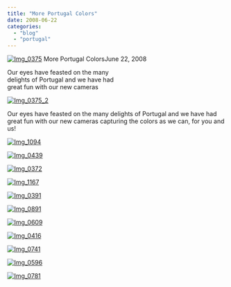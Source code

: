 ```yaml
---
title: "More Portugal Colors"
date: 2008-06-22
categories: 
  - "blog"
  - "portugal"
---
```


 [![Img_0375](https://pub-ac94b3f306b24c0dba4238943c97f2e1.r2.dev/2008/06/22/img_0375.jpg "Img_0375")](https://pub-ac94b3f306b24c0dba4238943c97f2e1.r2.dev/photos/uncategorized/2008/06/22/img_0375.jpg) More Portugal ColorsJune 22, 2008  
  
Our eyes have feasted on the many  
delights of Portugal and we have had  
great fun with our new cameras

<!--more-->

[![Img_0375_2](https://pub-ac94b3f306b24c0dba4238943c97f2e1.r2.dev/2008/06/22/img_0375_2.jpg "Img_0375_2")](https://pub-ac94b3f306b24c0dba4238943c97f2e1.r2.dev/photos/uncategorized/2008/06/22/img_0375_2.jpg)

  

Our eyes have feasted on the many delights of Portugal and we have had great fun with our new cameras capturing the colors as we can, for you and us!

[![Img_1094](https://pub-ac94b3f306b24c0dba4238943c97f2e1.r2.dev/2008/06/22/img_1094.jpg "Img_1094")](https://pub-ac94b3f306b24c0dba4238943c97f2e1.r2.dev/photos/uncategorized/2008/06/22/img_1094.jpg)

  

[![Img_0439](https://pub-ac94b3f306b24c0dba4238943c97f2e1.r2.dev/2008/06/22/img_0439.jpg "Img_0439")](https://pub-ac94b3f306b24c0dba4238943c97f2e1.r2.dev/photos/uncategorized/2008/06/22/img_0439.jpg)

  

[![Img_0372](https://pub-ac94b3f306b24c0dba4238943c97f2e1.r2.dev/2008/06/22/img_0372.jpg "Img_0372")](https://pub-ac94b3f306b24c0dba4238943c97f2e1.r2.dev/photos/uncategorized/2008/06/22/img_0372.jpg)

  

[![Img_1167](https://pub-ac94b3f306b24c0dba4238943c97f2e1.r2.dev/2008/06/22/img_1167.jpg "Img_1167")](https://pub-ac94b3f306b24c0dba4238943c97f2e1.r2.dev/photos/uncategorized/2008/06/22/img_1167.jpg)

  

[![Img_0391](https://pub-ac94b3f306b24c0dba4238943c97f2e1.r2.dev/2008/06/22/img_0391.jpg "Img_0391")](https://pub-ac94b3f306b24c0dba4238943c97f2e1.r2.dev/photos/uncategorized/2008/06/22/img_0391.jpg)

  

[![Img_0891](https://pub-ac94b3f306b24c0dba4238943c97f2e1.r2.dev/2008/06/22/img_0891.jpg "Img_0891")](https://pub-ac94b3f306b24c0dba4238943c97f2e1.r2.dev/photos/uncategorized/2008/06/22/img_0891.jpg)

  

[![Img_0609](https://pub-ac94b3f306b24c0dba4238943c97f2e1.r2.dev/2008/06/22/img_0609.jpg "Img_0609")](https://pub-ac94b3f306b24c0dba4238943c97f2e1.r2.dev/photos/uncategorized/2008/06/22/img_0609.jpg)

  

[![Img_0416](https://pub-ac94b3f306b24c0dba4238943c97f2e1.r2.dev/2008/06/22/img_0416.jpg "Img_0416")](https://pub-ac94b3f306b24c0dba4238943c97f2e1.r2.dev/photos/uncategorized/2008/06/22/img_0416.jpg)

  

[![Img_0741](https://pub-ac94b3f306b24c0dba4238943c97f2e1.r2.dev/2008/06/22/img_0741.jpg "Img_0741")](https://pub-ac94b3f306b24c0dba4238943c97f2e1.r2.dev/photos/uncategorized/2008/06/22/img_0741.jpg)

  

[![Img_0596](https://pub-ac94b3f306b24c0dba4238943c97f2e1.r2.dev/2008/06/22/img_0596.jpg "Img_0596")](https://pub-ac94b3f306b24c0dba4238943c97f2e1.r2.dev/photos/uncategorized/2008/06/22/img_0596.jpg)

  

[![Img_0781](https://pub-ac94b3f306b24c0dba4238943c97f2e1.r2.dev/2008/06/22/img_0781.jpg "Img_0781")](https://pub-ac94b3f306b24c0dba4238943c97f2e1.r2.dev/photos/uncategorized/2008/06/22/img_0781.jpg)
